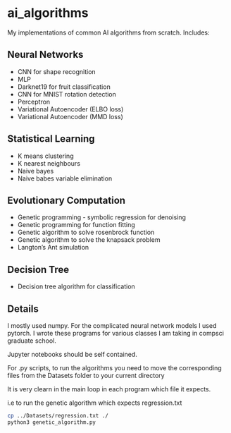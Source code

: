 # ai_algorithms
My implementations of common AI algorithms from scratch.
Includes:

## Neural Networks
* CNN for shape recognition
* MLP 
* Darknet19 for fruit classification
* CNN for MNIST rotation detection
* Perceptron
* Variational Autoencoder (ELBO loss)
* Variational Autoencoder (MMD loss)

## Statistical Learning
* K means clustering
* K nearest neighbours
* Naive bayes 
* Naive babes variable elimination

## Evolutionary Computation
* Genetic programming - symbolic regression for denoising
* Genetic programming for function fitting
* Genetic algorithm to solve rosenbrock function
* Genetic algorithm to solve the knapsack problem
* Langton’s Ant simulation

## Decision Tree
* Decision tree algorithm for classification

## Details

I mostly used numpy. For the complicated neural network models I used pytorch.
I wrote these programs for various classes I am taking in compsci graduate school.

Jupyter notebooks should be self contained.

For .py scripts, to run the algorithms you need to move the corresponding files from the Datasets folder to your current directory

It is very clearn in the main loop in each program which file it expects.

i.e to run the genetic algorithm which expects regression.txt 

``` bash
cp ../Datasets/regression.txt ./ 
python3 genetic_algorithm.py
```
